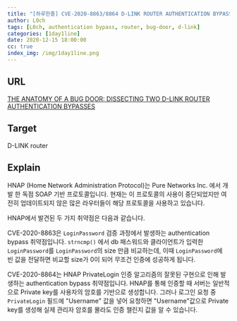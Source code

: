 ```yaml
---
title: "[하루한줄] CVE-2020-8863/8864 D-LINK ROUTER AUTHENTICATION BYPASSES"
author: L0ch
tags: [L0ch, authentication bypass, router, bug-door, d-link]
categories: [1day1line]
date: 2020-12-15 18:00:00
cc: true
index_img: /img/1day1line.png
---
```


## URL 

[THE ANATOMY OF A BUG DOOR: DISSECTING TWO D-LINK ROUTER AUTHENTICATION BYPASSES](https://www.zerodayinitiative.com/blog/2020/9/30/the-anatomy-of-a-bug-door-dissecting-two-d-link-router-authentication-bypasses)

## Target

D-LINK router

## Explain

HNAP (Home Network Administration Protocol)는 Pure Networks Inc. 에서 개발 한 독점 SOAP 기반 프로토콜입니다. 현재는 이 프로토콜의 사용이 중단되었지만 여전히 업데이트되지 않은 많은 라우터들이 해당 프로토콜을 사용하고 있습니다.

HNAP에서 발견된 두 가지 취약점은 다음과 같습니다.

CVE-2020-8863은 `LoginPassword` 검증 과정에서 발생하는 authentication bypass 취약점입니다. `strncmp()` 에서 db 패스워드와 클라이언트가 입력한 `LoginPassword`를 `LoginPassword`의 size 만큼 비교하는데, 이때 `LoginPassword`에 빈 값을 전달하면 비교할 size가 0이 되어 무조건 인증에 성공하게 됩니다.

CVE-2020-8864는 HNAP PrivateLogin 인증 알고리즘의 잘못된 구현으로 인해 발생하는 authentication bypass 취약점입니다. HNAP를 통해 인증할 때 서버는 일반적으로 Private key를 사용자의 암호를 기반으로 생성합니다. 그러나 로그인 요청 중 `PrivateLogin` 필드에 "Username" 값을 넣어 요청하면 "Username"값으로 Private key를 생성해  실제 관리자 암호를 몰라도 인증 챌린지 값을 알 수 있습니다.
